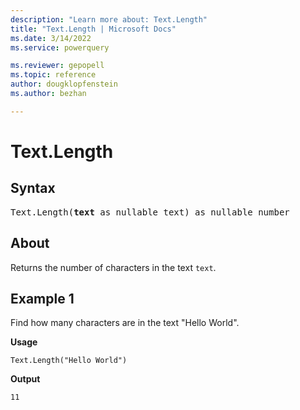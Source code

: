 ```yaml
---
description: "Learn more about: Text.Length"
title: "Text.Length | Microsoft Docs"
ms.date: 3/14/2022
ms.service: powerquery

ms.reviewer: gepopell
ms.topic: reference
author: dougklopfenstein
ms.author: bezhan

---
```

# Text.Length

## Syntax

<pre>
Text.Length(<b>text</b> as nullable text) as nullable number
</pre>
  
## About

Returns the number of characters in the text `text`.

## Example 1

Find how many characters are in the text "Hello World".

**Usage**

```powerquery-m
Text.Length("Hello World")
```

**Output**

`11`
